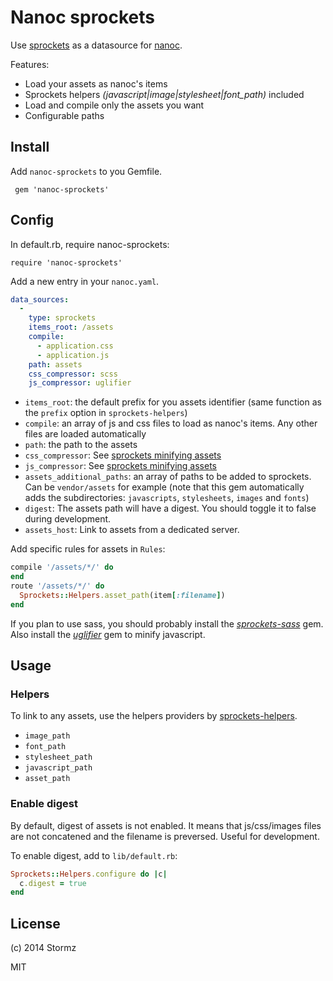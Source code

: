 # Nanoc sprockets

Use [sprockets][] as a datasource for [nanoc][].

Features:

* Load your assets as nanoc's items
* Sprockets helpers *(javascript|image|stylesheet|font_path)* included
* Load and compile only the assets you want
* Configurable paths

## Install

Add `nanoc-sprockets` to you Gemfile.

     gem 'nanoc-sprockets'

## Config

In default.rb, require nanoc-sprockets:

    require 'nanoc-sprockets'

Add a new entry in your `nanoc.yaml`.

```yaml
data_sources:
  -
    type: sprockets
    items_root: /assets
    compile:
      - application.css
      - application.js
    path: assets
    css_compressor: scss
    js_compressor: uglifier
```

* `items_root`: the default prefix for you assets identifier (same function as the `prefix` option in `sprockets-helpers`)
* `compile`: an array of js and css files to load as nanoc's items. Any other files are loaded automatically
* `path`: the path to the assets
* `css_compressor`: See [sprockets minifying assets][sprockets-minify-assets]
* `js_compressor`: See [sprockets minifying assets][sprockets-minify-assets]
* `assets_additional_paths`: an array of paths to be added to sprockets. Can be `vendor/assets` for example (note that this gem automatically adds the subdirectories: `javascripts`, `stylesheets`, `images` and `fonts`)
* `digest`: The assets path will have a digest. You should toggle it to false during development.
* `assets_host`: Link to assets from a dedicated server.

Add specific rules for assets in `Rules`:

```ruby
compile '/assets/*/' do
end
route '/assets/*/' do
  Sprockets::Helpers.asset_path(item[:filename])
end
```

If you plan to use sass, you should probably install the *[sprockets-sass][]* gem. Also install the *[uglifier][]* gem to minify javascript.

## Usage

### Helpers

To link to any assets, use the helpers providers by [sprockets-helpers][].

* `image_path`
* `font_path`
* `stylesheet_path`
* `javascript_path`
* `asset_path`

### Enable digest

By default, digest of assets is not enabled. It means that js/css/images files are not concatened and the filename is preversed. Useful for development.

To enable digest, add to `lib/default.rb`:

```ruby
Sprockets::Helpers.configure do |c|
  c.digest = true
end

```

## License

(c) 2014 Stormz

MIT

[sprockets]: https://github.com/sstephenson/sprockets#minify-assets
[nanoc]: http://nanoc.ws/
[sprockets-minify-assets]: https://github.com/sstephenson/sprockets#minifying-assets
[sprockets-sass]: https://github.com/petebrowne/sprockets-sass/
[sprockets-helpers]: https://github.com/petebrowne/sprockets-helpers
[uglifier]: https://github.com/lautis/uglifier
